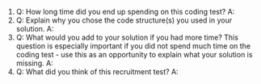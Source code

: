 1.  Q: How long time did you end up spending on this coding test?
    A:
2.  Q: Explain why you chose the code structure(s) you used in your solution.
    A: 
3.  Q: What would you add to your solution if you had more time? This question is especially important if you did not spend much time on the coding test - use this as an opportunity to explain what your solution is missing.
    A: 
4.  Q: What did you think of this recruitment test?
    A: 